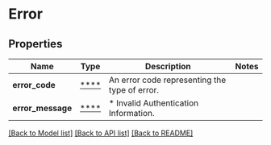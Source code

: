 # Error

## Properties
Name | Type | Description | Notes
------------ | ------------- | ------------- | -------------
**error_code** | [****](.md) | An error code representing the type of error. | 
**error_message** | [****](.md) | * Invalid Authentication Information. | 

[[Back to Model list]](../../README.md#documentation-for-models) [[Back to API list]](../../README.md#documentation-for-api-endpoints) [[Back to README]](../../README.md)

